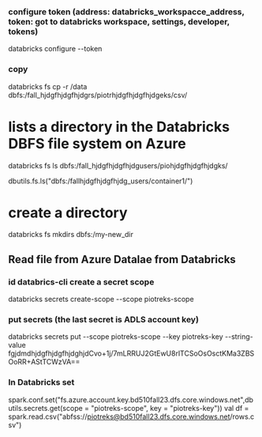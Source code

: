 ### configure token (address: databricks_workspacce_address, token: got to databricks workspace, settings, developer, tokens)
databricks configure --token

### copy
databricks fs cp -r /data dbfs:/fall_hjdgfhjdgfhjdgrs/piotrhjdgfhjdgfhjdgeks/csv/


# lists a directory in the Databricks DBFS file system on Azure
databricks fs ls dbfs:/fall_hjdgfhjdgfhjdgusers/piohjdgfhjdgfhjdgks/

dbutils.fs.ls("dbfs:/fallhjdgfhjdgfhjdg_users/container1/")

# create a directory
databricks fs mkdirs dbfs:/my-new_dir

## Read file from Azure Datalae from Databricks
### id databrics-cli create a secret scope
databricks secrets create-scope --scope piotreks-scope

### put secrets (the last secret is ADLS account key)
databricks secrets put --scope piotreks-scope --key piotreks-key --string-value fgjdmdhjdgfhjdgfhjdghjdCvo+1j/7mLRRUJ2GtEwU8rlTCSoOsOsctKMa3ZBSOoRR+AStTCWzVA==

### In Databricks set
spark.conf.set("fs.azure.account.key.bd510fall23.dfs.core.windows.net",dbutils.secrets.get(scope = "piotreks-scope", key = "piotreks-key"))
val df = spark.read.csv("abfss://piotreks@bd510fall23.dfs.core.windows.net/rows.csv")